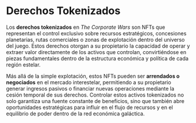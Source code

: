# Derechos Tokenizados

Los **derechos tokenizados** en _The Corporate Wars_ son NFTs que representan el control exclusivo sobre recursos estratégicos, concesiones planetarias, rutas comerciales o zonas de explotación dentro del universo del juego. Estos derechos otorgan a su propietario la capacidad de operar y extraer valor directamente de los activos que controlan, convirtiéndose en piezas fundamentales dentro de la estructura económica y política de cada región estelar.

Más allá de la simple explotación, estos NFTs pueden ser **arrendados o negociados** en el mercado interestelar, permitiendo a su propietario generar ingresos pasivos o financiar nuevas operaciones mediante la cesión temporal de sus derechos. Controlar estos activos tokenizados no solo garantiza una fuente constante de beneficios, sino que también abre oportunidades estratégicas para influir en el flujo de recursos y en el equilibrio de poder dentro de la red económica galáctica.
